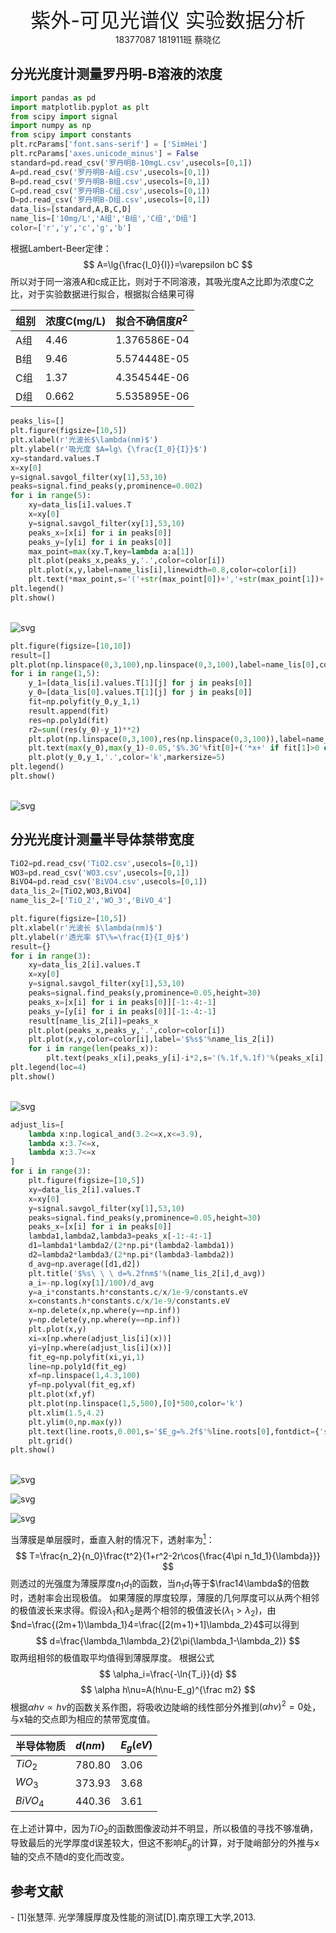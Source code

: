<center><font size=6>紫外-可见光谱仪 实验数据分析</font></center>

<center>18377087 181911班 蔡晓亿</center>

## 分光光度计测量罗丹明-B溶液的浓度


```python
import pandas as pd
import matplotlib.pyplot as plt
from scipy import signal
import numpy as np
from scipy import constants
plt.rcParams['font.sans-serif'] = ['SimHei']
plt.rcParams['axes.unicode_minus'] = False
standard=pd.read_csv('罗丹明B-10mgL.csv',usecols=[0,1])
A=pd.read_csv('罗丹明B-A组.csv',usecols=[0,1])
B=pd.read_csv('罗丹明B-B组.csv',usecols=[0,1])
C=pd.read_csv('罗丹明B-C组.csv',usecols=[0,1])
D=pd.read_csv('罗丹明B-D组.csv',usecols=[0,1])
data_lis=[standard,A,B,C,D]
name_lis=['10mg/L','A组','B组','C组','D组']
color=['r','y','c','g','b']
```

根据Lambert-Beer定律：
$$
A=\lg{\frac{I_0}{I}}=\varepsilon bC
$$
所以对于同一溶液A和c成正比，则对于不同溶液，其吸光度A之比即为浓度C之比，对于实验数据进行拟合，根据拟合结果可得 

|组别|浓度C(mg/L)|拟合不确信度$R^2$|
|:-|:-|:-|
|A组|4.46|1.376586E-04|
|B组|9.46|5.574448E-05|
|C组|1.37|4.354544E-06|
|D组|0.662|5.535895E-06|


```python
peaks_lis=[]
plt.figure(figsize=[10,5])
plt.xlabel(r'光波长$\lambda(nm)$')
plt.ylabel(r'吸光度 $A=lg\ {\frac{I_0}{I}}$')
xy=standard.values.T
x=xy[0]
y=signal.savgol_filter(xy[1],53,10)
peaks=signal.find_peaks(y,prominence=0.002)
for i in range(5):
    xy=data_lis[i].values.T
    x=xy[0]
    y=signal.savgol_filter(xy[1],53,10)
    peaks_x=[x[i] for i in peaks[0]]
    peaks_y=[y[i] for i in peaks[0]]
    max_point=max(xy.T,key=lambda a:a[1])
    plt.plot(peaks_x,peaks_y,'.',color=color[i])
    plt.plot(x,y,label=name_lis[i],linewidth=0.8,color=color[i])
    plt.text(*max_point,s='('+str(max_point[0])+','+str(max_point[1])+')')
plt.legend()
plt.show()
```


​    
![svg](Fenguang_files/Fenguang_4_0.svg)
​    



```python
plt.figure(figsize=[10,10])
result=[]
plt.plot(np.linspace(0,3,100),np.linspace(0,3,100),label=name_lis[0],color=color[0])
for i in range(1,5):
    y_1=[data_lis[i].values.T[1][j] for j in peaks[0]]
    y_0=[data_lis[0].values.T[1][j] for j in peaks[0]]
    fit=np.polyfit(y_0,y_1,1)
    result.append(fit)
    res=np.poly1d(fit)
    r2=sum((res(y_0)-y_1)**2)
    plt.plot(np.linspace(0,3,100),res(np.linspace(0,3,100)),label=name_lis[i]+' '*5+'$R^2='+'%E'%r2+'$',color=color[i])
    plt.text(max(y_0),max(y_1)-0.05,'$%.3G'%fit[0]+('*x+' if fit[1]>0 else '*x')+'%.3G'%fit[1]+'$')
    plt.plot(y_0,y_1,'.',color='k',markersize=5)
plt.legend()
plt.show()
```


​    
![svg](Fenguang_files/Fenguang_5_0.svg)
​    


## 分光光度计测量半导体禁带宽度


```python
TiO2=pd.read_csv('TiO2.csv',usecols=[0,1])
WO3=pd.read_csv('WO3.csv',usecols=[0,1])
BiVO4=pd.read_csv('BiVO4.csv',usecols=[0,1])
data_lis_2=[TiO2,WO3,BiVO4]
name_lis_2=['TiO_2','WO_3','BiVO_4']
```


```python
plt.figure(figsize=[10,5])
plt.xlabel(r'光波长 $\lambda(nm)$')
plt.ylabel(r'透光率 $T\%=\frac{I}{I_0}$')
result={}
for i in range(3):
    xy=data_lis_2[i].values.T
    x=xy[0]
    y=signal.savgol_filter(xy[1],53,10)
    peaks=signal.find_peaks(y,prominence=0.05,height=30)
    peaks_x=[x[i] for i in peaks[0]][-1:-4:-1]
    peaks_y=[y[i] for i in peaks[0]][-1:-4:-1]
    result[name_lis_2[i]]=peaks_x
    plt.plot(peaks_x,peaks_y,'.',color=color[i])
    plt.plot(x,y,color=color[i],label='$%s$'%name_lis_2[i])
    for i in range(len(peaks_x)):
        plt.text(peaks_x[i],peaks_y[i]-i*2,s='(%.1f,%.1f)'%(peaks_x[i],peaks_y[i]))
plt.legend(loc=4)
plt.show()
```


​    
![svg](Fenguang_files/Fenguang_8_0.svg)
​    



```python
adjust_lis=[
    lambda x:np.logical_and(3.2<=x,x<=3.9),
    lambda x:3.7<=x,
    lambda x:3.7<=x
]
for i in range(3):
    plt.figure(figsize=[10,5])
    xy=data_lis_2[i].values.T
    x=xy[0]
    y=signal.savgol_filter(xy[1],53,10)
    peaks=signal.find_peaks(y,prominence=0.05,height=30)
    peaks_x=[x[i] for i in peaks[0]]
    lambda1,lambda2,lambda3=peaks_x[-1:-4:-1]
    d1=lambda1*lambda2/(2*np.pi*(lambda2-lambda1))
    d2=lambda2*lambda3/(2*np.pi*(lambda3-lambda2))
    d_avg=np.average([d1,d2])
    plt.title('$%s\ \ \ d=%.2fnm$'%(name_lis_2[i],d_avg))
    a_i=-np.log(xy[1]/100)/d_avg
    y=a_i*constants.h*constants.c/x/1e-9/constants.eV
    x=constants.h*constants.c/x/1e-9/constants.eV
    x=np.delete(x,np.where(y==np.inf))
    y=np.delete(y,np.where(y==np.inf))
    plt.plot(x,y)
    xi=x[np.where(adjust_lis[i](x))]
    yi=y[np.where(adjust_lis[i](x))]
    fit_eg=np.polyfit(xi,yi,1)
    line=np.poly1d(fit_eg)
    xf=np.linspace(1,4.3,100)
    yf=np.polyval(fit_eg,xf)
    plt.plot(xf,yf)
    plt.plot(np.linspace(1,5,500),[0]*500,color='k')
    plt.xlim(1.5,4.2)
    plt.ylim(0,np.max(y))
    plt.text(line.roots,0.001,s='$E_g=%.2f$'%line.roots[0],fontdict={'size':15})
    plt.grid()
plt.show()
```


​    
![svg](Fenguang_files/Fenguang_9_0.svg)
​    




![svg](Fenguang_files/Fenguang_9_1.svg)
    




![svg](Fenguang_files/Fenguang_9_2.svg)
    


当薄膜是单层膜时，垂直入射的情况下，透射率为[<sup>1</sup>](#refer-anchor-1)：
$$
T=\frac{n_2}{n_0}\frac{t^2}{1+r^2-2r\cos{\frac{4\pi n_1d_1}{\lambda}}}
$$
则透过的光强度为薄膜厚度$n_1d_1$的函数，当$n_1d_1$等于$\frac14\lambda$的倍数时，透射率会出现极值。
如果薄膜的厚度较厚，薄膜的几何厚度可以从两个相邻的极值波长来求得。假设$\lambda_1$和$\lambda_2$是两个相邻的极值波长$(\lambda_1>\lambda_2)$，由$nd=\frac{(2m+1)\lambda_1}4=\frac{[2(m+1)+1]\lambda_2}4$可以得到
$$
d=\frac{\lambda_1\lambda_2}{2\pi(\lambda_1-\lambda_2)}
$$
取两组相邻的极值取平均值得到薄膜厚度。
根据公式
$$
\alpha_i=\frac{-\ln{T_i}}{d}
$$
$$
\alpha h\nu=A(h\nu-E_g)^{\frac m2}
$$
根据$\alpha h \nu\varpropto h\nu$的函数关系作图，将吸收边陡峭的线性部分外推到$(\alpha h \nu)^2=0$处，与x轴的交点即为相应的禁带宽度值。

|半导体物质|$d(nm)$|$E_g(eV)$|
|:----|:---|:---|
|$TiO_2$|780.80|3.06|
|$WO_3$|373.93|3.68|
|$BiVO_4$|440.36|3.61|

在上述计算中，因为$TiO_2$的函数图像波动并不明显，所以极值的寻找不够准确，导致最后的光学厚度d误差较大，但这不影响$E_g$的计算，对于陡峭部分的外推与x轴的交点不随d的变化而改变。

## 参考文献

<div id="refer-anchor-1"></div>- [1]张慧萍. 光学薄膜厚度及性能的测试[D].南京理工大学,2013.
